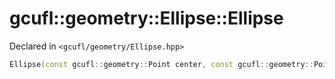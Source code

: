 # gcufl::geometry::Ellipse::Ellipse
Declared in `<gcufl/geometry/Ellipse.hpp>`
```cpp
Ellipse(const gcufl::geometry::Point center, const gcufl::geometry::Point radius, const double rotation = 0) noexcept;
```
